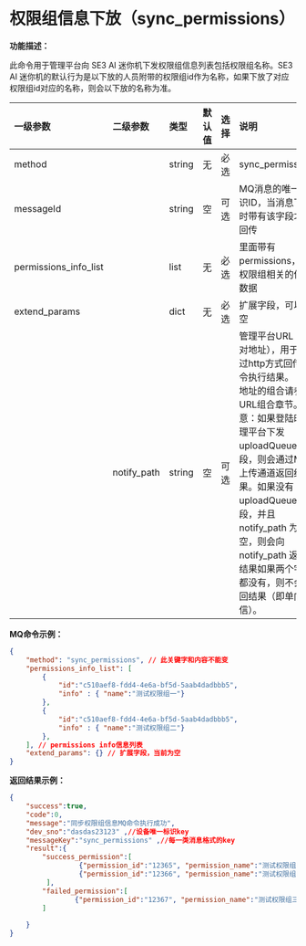 # 权限组信息下放（sync_permissions）

**功能描述：**

此命令用于管理平台向 SE3 AI 迷你机下发权限组信息列表包括权限组名称。SE3 AI 迷你机的默认行为是以下放的人员附带的权限组id作为名称，如果下放了对应权限组id对应的名称，则会以下放的名称为准。

| 一级参数              | 二级参数    | 类型   | 默认值 | 选择 | 说明                                                         | 举例 |
| :-------------------- | :---------- | :----- | ------ | :--- | :----------------------------------------------------------- | ---- |
| method                |             | string | 无     | 必选 | sync_permissions                                             |      |
| messageId             |             | string | 空     | 可选 | MQ消息的唯一标识ID，当消息下放时带有该字段才会回传           |      |
| permissions_info_list |             | list   | 无     | 必选 | 里面带有permissions，即权限组相关的信息数据                  |      |
| extend_params         |             | dict   | 无     | 必选 | 扩展字段，可以为空                                           |      |
|                       | notify_path | string | 空     | 可选 | 管理平台URL（相对地址），用于通过http方式回传命令执行结果。 相对地址的组合请参见 URL组合章节。注意：如果登陆时管理平台下发 uploadQueue 字段，则会通过MQ上传通道返回结果。如果没有 uploadQueue 字段，并且 notify_path 为非空，则会向 notify_path 返回结果如果两个字段都没有，则不会返回结果（即单向通信）。 |      |

**MQ命令示例：**

```json
{
    "method": "sync_permissions", // 此关键字和内容不能变
    "permissions_info_list": [
        {
            "id":"c510aef8-fdd4-4e6a-bf5d-5aab4dadbbb5",
            "info" : { "name":"测试权限组一"}
        },
        {
            "id":"c510aef8-fdd4-4e6a-bf5d-5aab4dadbbb5",
            "info" : { "name":"测试权限组二"}
        },
    ], // permissions info信息列表
    "extend_params": {} // 扩展字段，当前为空
}
```

**返回结果示例：**

```json
{
    "success":true,
    "code":0,
    "message":"同步权限组信息MQ命令执行成功",
    "dev_sno":"dasdas23123" ,//设备唯一标识key
    "messageKey":"sync_permissions" ,//每一类消息格式的key
    "result":{
        "success_permission":[
                 {"permission_id":"12365", "permission_name":"测试权限组一","message":"权限组信息同步成功","code":0},
                 {"permission_id":"12366", "permission_name":"测试权限组二","message":"权限组信息同步成功","code":0}
         ],                                                                    
        "failed_permission":[
                {"permission_id":"12367", "permission_name":"测试权限组三","message":"xxx","code":xxx}，
        ]
         
    }
}
```

